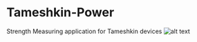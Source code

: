 # Tameshkin-Power
Strength Measuring application for Tameshkin devices
![alt text](https://github.com/8Pedro8/Tameshkin-Power/pics/[main]/splash_screen.jpg?raw=true)
